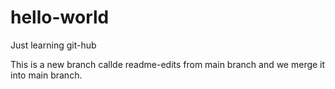 # hello-world
Just learning git-hub

This is a new branch callde readme-edits from main branch and we merge it into main branch.
